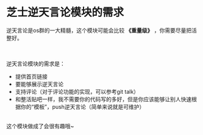 # 芝士逆天言论模块的需求

逆天言论是os群的一大精髓，这个模块可能会比较 **《重量级》** ，你需要尽量把活整好。

<br><br>
逆天言论模块的需求是：

* 提供首页链接
* 要能够展示逆天言论
* 支持评论（对于评论功能的实现，可以参考git talk）
* 和整活贴吧一样，我不需要你的代码写的多好，但是你应该能够让别人快速根据你的“模板”，push逆天言论（简单来说就是可维护）

<br>
这个模块做成了会很有趣哦~